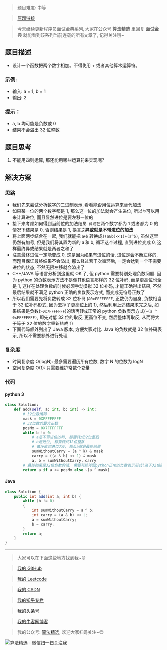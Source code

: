 > 题目难度: 中等

> [原题链接](https://leetcode-cn.com/problems/add-without-plus-lcci/)

> 今天继续更新程序员面试金典系列, 大家在公众号 **算法精选** 里回复 **面试金典** 就能看到该系列当前连载的所有文章了, 记得关注哦~

## 题目描述

- 设计一个函数把两个数字相加。不得使用 + 或者其他算术运算符。

### 示例:

- 输入: a = 1, b = 1
- 输出: 2

### 提示：

- a, b 均可能是负数或 0
- 结果不会溢出 32 位整数

## 题目思考

1. 不能用四则运算, 那还能用哪些运算符来实现呢?

## 解决方案

### 思路

- 我们先来尝试分析数字的二进制表示, 看看能否用位运算来替代加法
- 如果某一位的两个数字都是 1, 那么这一位的加法就会产生进位, 所以`与`可以用来计算进位, 而且显然进位是要左移一位的
- 接下来考虑如何得到当前位的加法结果. `异或`在两个数字都为 1 或者都为 0 的情况下结果是 0, 否则结果是 1, 换言之**异或就是不带进位的加法**
- 将上面两步结合在一起, 我们就能把 `a+b` 转换成`((a&b)<<1)+(a^b)`, 虽然这里仍然有加号, 但是我们将其置为新的 a 和 b, 循环这个过程, 直到进位变成 0, 这样最终异或结果就是两者之和了
- 注意最终进位一定能变成 0, 这是因为如果有进位的话, 进位是会不断左移的, 而题目保证最终结果不会溢出, 那么经过若干次循环后, 一定会达到一个不需要进位的状态, 不然无限左移就会溢出了
- C++/JAVA 等语言分析到这里就 OK 了, 但 python 需要特别处理负数问题. 因为 python 的负数表示方法不是像其他语言那样的 32 位补码, 而是更高位也全是 1, 这样在处理负数的时候必须手动模拟 32 位补码, 才能正确得出结果, 不然最后结果就不满足 python 正确的负数表示方式, 而变成无符号正数了
- 所以我们需要先将负数转成 32 位补码 (`&0xFFFFFFFF`, 正数仍为自身, 负数相当于 32 位补码形式, 因为去掉了更高位上的 1), 然后利用上述结果求完之后, 如果结果是负数(`>0x7FFFFFFF`)的话再转成正常的 python 负数表示方式(`~(a ^ 0xFFFFFFFF)`, 即先对低 32 位的取反, 更高位不变, 然后整体再取反, 从而将大于等于 32 位的数字重新转成 1)
- 下面代码额外列出了 Java 版本, 方便大家对比. Java 的负数就是 32 位补码表示, 所以不需要额外进行处理

### 复杂度

- 时间复杂度 O(logN): 最多需要遍历所有位数, 数字 N 的位数为 logN
- 空间复杂度 O(1): 只需要维护常数个变量

### 代码

#### python 3

```python
class Solution:
    def add(self, a: int, b: int) -> int:
        # 32位数掩码
        mask = 0XFFFFFFFF
        # 32位数的最大正数
        posMx = 0X7FFFFFFF
        while b != 0:
            # a是不带进位的和, 都要转成32位整数
            # b是进位, 都要转成32位整数
            # 循环直到进位为0, 那么a就是最终结果
            sumWithoutCarry = (a ^ b) & mask
            carry = ((a & b) << 1) & mask
            a, b = sumWithoutCarry, carry
        # 最终如果是32位负数的话, 需要将其转回python正常的负数表示形式(高于32位的全是1, 而不是32位负数那样更高位全为0), 做法是先对低 32 位的取反, 更高位不变, 然后整体再取反, 从而将大于等于 32 位的数字重新转成 1
        return a if a <= posMx else ~(a ^ mask)
```

#### Java

```java
class Solution {
    public int add(int a, int b) {
        while (b != 0)
        {
            int sumWithoutCarry = a ^ b;
            int carry = (a & b) << 1;
            a = sumWithoutCarry;
            b = carry;
        }
        return a;
    }
}
```

---

> 大家可以在下面这些地方找到我~😊

> [我的 GitHub](https://github.com/zjulyx)

> [我的 Leetcode](https://leetcode-cn.com/u/suibianfahui/)

> [我的 CSDN](https://me.csdn.net/zjulyx1993)

> [我的知乎专栏](https://zhuanlan.zhihu.com/c_1242508721932464128)

> [我的头条号](https://www.toutiao.com/c/user/1090304683804520/#mid=1671643017345028)

> [我的牛客网博客](https://blog.nowcoder.net/zjulyx)

> 我的公众号: [算法精选](https://mp.weixin.qq.com/s?__biz=MzA5MDk1MjI5MA==&mid=2247484158&idx=1&sn=90176bac32cf7af40e4074c721fd8a95&chksm=900285f3a7750ce5a068c9c9773781461819633f2fd60533732637ec9520c908371ebc218d49&scene=178&cur_album_id=1386231241346859009#rd), 欢迎大家扫码关注~😊

![算法精选 - 微信扫一扫关注我](https://pic1.zhimg.com/80/v2-7c988a7b35886df51596ef23616764ac_1440w.jpg)
